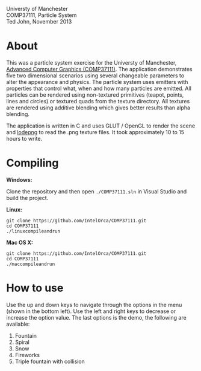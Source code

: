 Universty of Manchester  
COMP37111, Particle System  
Ted John, November 2013

# About
This was a particle system exercise for the Universty of Manchester, [Advanced Computer Graphics (COMP37111)](http://studentnet.cs.manchester.ac.uk/ugt/COMP37111). The application demonstrates five two dimensional scenarios using several changeable parameters to alter the appearance and physics. The particle system uses emitters with properties that control what, when and how many particles are emitted. All particles can be rendered using non-textured primitives (teapot, points, lines and circles) or textured quads from the texture directory. All textures are rendered using additive blending which gives better results than alpha blending.

The application is written in C and uses GLUT / OpenGL to render the scene and [lodepng](http://lodev.org/lodepng) to read the .png texture files. It took approximately 10 to 15 hours to write.

# Compiling
**Windows:**

Clone the repository and then open `./COMP37111.sln` in Visual Studio and build the project.

**Linux:**
```
git clone https://github.com/IntelOrca/COMP37111.git
cd COMP37111
./linuxcompileandrun
```

**Mac OS X:**
```
git clone https://github.com/IntelOrca/COMP37111.git
cd COMP37111
./maccompileandrun
```

# How to use
Use the up and down keys to navigate through the options in the menu (shown in the bottom left). Use the left and right keys to decrease or increase the option value. The last options is the demo, the following are available:

1. Fountain
2. Spiral
3. Snow
4. Fireworks
5. Triple fountain with collision
